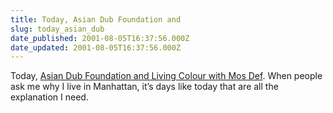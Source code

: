 ```yaml
---
title: Today, Asian Dub Foundation and
slug: today_asian_dub
date_published: 2001-08-05T16:37:56.000Z
date_updated: 2001-08-05T16:37:56.000Z
---
```


Today, [Asian Dub Foundation and Living Colour with Mos Def](http://www.summerstage.com/performances/shows/view.asp?showId=33). When people ask me why I live in Manhattan, it’s days like today that are all the explanation I need.
